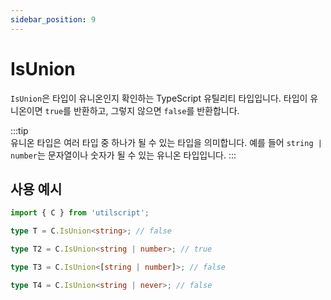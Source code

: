 ```yaml
---
sidebar_position: 9
---
```


# IsUnion

`IsUnion`은 타입이 유니온인지 확인하는 TypeScript 유틸리티 타입입니다. 타입이 유니온이면 `true`를 반환하고, 그렇지 않으면 `false`를 반환합니다.

:::tip  
유니온 타입은 여러 타입 중 하나가 될 수 있는 타입을 의미합니다. 예를 들어 `string | number`는 문자열이나 숫자가 될 수 있는 유니온 타입입니다.
:::

## 사용 예시

```ts
import { C } from 'utilscript';

type T = C.IsUnion<string>; // false

type T2 = C.IsUnion<string | number>; // true

type T3 = C.IsUnion<[string | number]>; // false

type T4 = C.IsUnion<string | never>; // false
```

